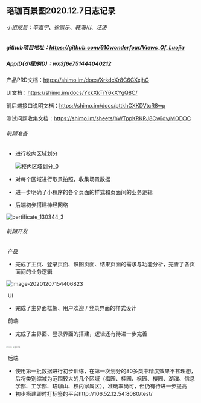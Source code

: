 ## 珞珈百景图2020.12.7日志记录

###### 小组成员：辛嘉宇、徐家乐、韩海川、汪涛



##### github项目地址：https://github.com/610wonderfour/Views_Of_Luojia

##### AppID(小程序ID)：wx3f6e751444040212



产品PRD文档：https://shimo.im/docs/XrkdcXr8C6CXxjhG

UI文档：https://shimo.im/docs/YxkXkTrY6xXYgQ8C/ 

前后端接口说明文档：https://shimo.im/docs/pttkhCXKDVtcR8wp

测试问题收集文档：https://shimo.im/sheets/hWTppKRKRJ8Cv6dv/MODOC





###### 前期准备

- 进行校内区域划分

  ![校内区域划分_0](C:\Users\xin\Desktop\Views_Of_Luojia\相关资料\校内区域划分\校内区域划分_0.png)

- 对每个区域进行取景拍照，收集场景数据

- 进一步明确了小程序的各个页面的样式和页面间的业务逻辑

- 后端初步搭建神经网络

![certificate_130344_3](C:\Users\xin\Desktop\Views_Of_Luojia\相关资料\certificate_130344_3.png)



###### 前期开发

​	产品

- 完成了主页、登录页面、识图页面、结果页面的需求与功能分析，完善了各页面间的业务逻辑

![image-20201207154406823](C:\Users\xin\AppData\Roaming\Typora\typora-user-images\image-20201207154406823.png)



​	UI

- 完成了主界面框架、用户欢迎 / 登录界面的样式设计



​	前端

- 完成了主界面、登录界面的搭建，逻辑还有待进一步完善

<img src="C:\Users\xin\Desktop\Views_Of_Luojia\相关资料\主界面.PNG" alt="主界面" style="zoom: 25%;" />

<img src="C:\Users\xin\Desktop\Views_Of_Luojia\相关资料\登录界面.PNG" alt="登录界面" style="zoom:25%;" />



​	后端

- 使用第一批数据进行初步训练，在第一次划分的80多类中精度效果不甚理想，后将类别缩减为范围较大的几个区域（梅园、桂园、枫园、樱园、湖滨、信息学部、工学部、珞珈山、校内家属区），准确率尚可，但仍有待进一步提高
- 初步搭建即时打标签的平台http://106.52.12.54:8080/test/

